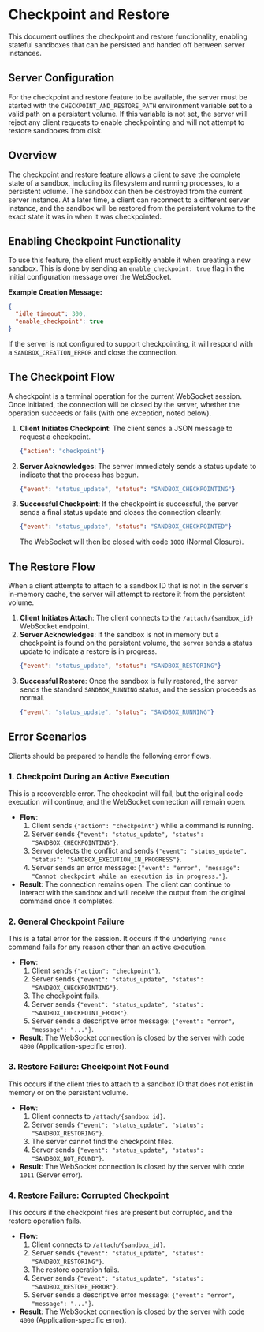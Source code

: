 # Checkpoint and Restore

This document outlines the checkpoint and restore functionality, enabling stateful sandboxes that can be persisted and handed off between server instances.

## Server Configuration

For the checkpoint and restore feature to be available, the server must be started with the `CHECKPOINT_AND_RESTORE_PATH` environment variable set to a valid path on a persistent volume. If this variable is not set, the server will reject any client requests to enable checkpointing and will not attempt to restore sandboxes from disk.

## Overview

The checkpoint and restore feature allows a client to save the complete state of a sandbox, including its filesystem and running processes, to a persistent volume. The sandbox can then be destroyed from the current server instance. At a later time, a client can reconnect to a different server instance, and the sandbox will be restored from the persistent volume to the exact state it was in when it was checkpointed.

## Enabling Checkpoint Functionality

To use this feature, the client must explicitly enable it when creating a new sandbox. This is done by sending an `enable_checkpoint: true` flag in the initial configuration message over the WebSocket.

**Example Creation Message:**
```json
{
  "idle_timeout": 300,
  "enable_checkpoint": true
}
```
If the server is not configured to support checkpointing, it will respond with a `SANDBOX_CREATION_ERROR` and close the connection.

## The Checkpoint Flow

A checkpoint is a terminal operation for the current WebSocket session. Once initiated, the connection will be closed by the server, whether the operation succeeds or fails (with one exception, noted below).

1.  **Client Initiates Checkpoint**: The client sends a JSON message to request a checkpoint.
    ```json
    {"action": "checkpoint"}
    ```
2.  **Server Acknowledges**: The server immediately sends a status update to indicate that the process has begun.
    ```json
    {"event": "status_update", "status": "SANDBOX_CHECKPOINTING"}
    ```
3.  **Successful Checkpoint**: If the checkpoint is successful, the server sends a final status update and closes the connection cleanly.
    ```json
    {"event": "status_update", "status": "SANDBOX_CHECKPOINTED"}
    ```
    The WebSocket will then be closed with code `1000` (Normal Closure).

## The Restore Flow

When a client attempts to attach to a sandbox ID that is not in the server's in-memory cache, the server will attempt to restore it from the persistent volume.

1.  **Client Initiates Attach**: The client connects to the `/attach/{sandbox_id}` WebSocket endpoint.
2.  **Server Acknowledges**: If the sandbox is not in memory but a checkpoint is found on the persistent volume, the server sends a status update to indicate a restore is in progress.
    ```json
    {"event": "status_update", "status": "SANDBOX_RESTORING"}
    ```
3.  **Successful Restore**: Once the sandbox is fully restored, the server sends the standard `SANDBOX_RUNNING` status, and the session proceeds as normal.
    ```json
    {"event": "status_update", "status": "SANDBOX_RUNNING"}
    ```

## Error Scenarios

Clients should be prepared to handle the following error flows.

### 1. Checkpoint During an Active Execution

This is a recoverable error. The checkpoint will fail, but the original code execution will continue, and the WebSocket connection will remain open.

- **Flow**:
    1. Client sends `{"action": "checkpoint"}` while a command is running.
    2. Server sends `{"event": "status_update", "status": "SANDBOX_CHECKPOINTING"}`.
    3. Server detects the conflict and sends `{"event": "status_update", "status": "SANDBOX_EXECUTION_IN_PROGRESS"}`.
    4. Server sends an error message: `{"event": "error", "message": "Cannot checkpoint while an execution is in progress."}`.
- **Result**: The connection remains open. The client can continue to interact with the sandbox and will receive the output from the original command once it completes.

### 2. General Checkpoint Failure

This is a fatal error for the session. It occurs if the underlying `runsc` command fails for any reason other than an active execution.

- **Flow**:
    1. Client sends `{"action": "checkpoint"}`.
    2. Server sends `{"event": "status_update", "status": "SANDBOX_CHECKPOINTING"}`.
    3. The checkpoint fails.
    4. Server sends `{"event": "status_update", "status": "SANDBOX_CHECKPOINT_ERROR"}`.
    5. Server sends a descriptive error message: `{"event": "error", "message": "..."}`.
- **Result**: The WebSocket connection is closed by the server with code `4000` (Application-specific error).

### 3. Restore Failure: Checkpoint Not Found

This occurs if the client tries to attach to a sandbox ID that does not exist in memory or on the persistent volume.

- **Flow**:
    1. Client connects to `/attach/{sandbox_id}`.
    2. Server sends `{"event": "status_update", "status": "SANDBOX_RESTORING"}`.
    3. The server cannot find the checkpoint files.
    4. Server sends `{"event": "status_update", "status": "SANDBOX_NOT_FOUND"}`.
- **Result**: The WebSocket connection is closed by the server with code `1011` (Server error).

### 4. Restore Failure: Corrupted Checkpoint

This occurs if the checkpoint files are present but corrupted, and the restore operation fails.

- **Flow**:
    1. Client connects to `/attach/{sandbox_id}`.
    2. Server sends `{"event": "status_update", "status": "SANDBOX_RESTORING"}`.
    3. The restore operation fails.
    4. Server sends `{"event": "status_update", "status": "SANDBOX_RESTORE_ERROR"}`.
    5. Server sends a descriptive error message: `{"event": "error", "message": "..."}`.
- **Result**: The WebSocket connection is closed by the server with code `4000` (Application-specific error).

